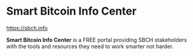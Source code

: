 # Smart Bitcoin Info Center

https://sbch.info

__Smart Bitcoin Info Center__ is a FREE portal providing SBCH stakeholders with the tools and resources they need to work smarter not harder.
